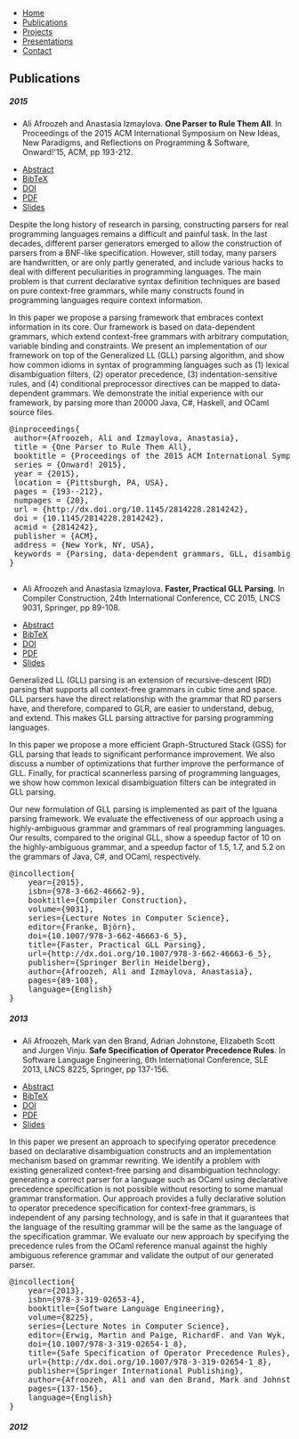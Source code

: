 ---
---

<html>

<head>
	<title>Ali Afroozeh</title>
	<script src="https://ajax.googleapis.com/ajax/libs/jquery/1.11.2/jquery.min.js"/></script>
	<script src="https://maxcdn.bootstrapcdn.com/bootstrap/3.3.2/js/bootstrap.min.js"></script>
	<link rel="stylesheet" href="http://maxcdn.bootstrapcdn.com/bootstrap/3.2.0/css/bootstrap.min.css">
	<link rel="stylesheet" href="style.css"/>
	<link rel="stylesheet" href="page.css"/>
</head>

<body class="markdown-body"  markdown='1'>

<div id="navcontainer">
<ul id="navlist">
<li><a href="{{ site.baseurl }}/index.html">Home</a></li>
<li><a href="{{ site.baseurl }}/publications.html">Publications</a></li>
<li><a href="{{ site.baseurl }}/projects.html">Projects</a></li>
<li><a href="{{ site.baseurl }}/presentations.html">Presentations</a></li>
<li><a href="{{ site.baseurl }}/contact.html">Contact</a></li>
</ul>
</div>


## Publications

##### 2015

- Ali Afroozeh and Anastasia Izmaylova. **One Parser to Rule Them All**. 
In Proceedings of the 2015 ACM International Symposium on New Ideas, New Paradigms, and Reflections on Programming & Software, Onward!'15, ACM, pp 193-212.

<div>
<ul id="navlist">
<li><a href="#onward15Abstract" data-toggle="collapse" data-target="#onward15Abstract">Abstract</a></li>
<li><a href="#onward15Bibtex" data-toggle="collapse" data-target="#onward15Bibtex">BibTeX</a></li>
<li><a href="http://dx.doi.org/10.1145/2814228.2814242">DOI</a></li>
<li><a href="https://cdn.rawgit.com/iguana-parser/papers/master/onward15.pdf">PDF</a></li>
<li><a href="" target="">Slides</a></li>
</ul>
</div>

<div id="onward15Abstract" class="collapse abstract">

Despite the long history of research in parsing, constructing parsers for real programming languages remains a difficult and painful task. In the last decades, different parser generators emerged to allow the construction of parsers from a BNF-like specification. However, still today, many parsers are handwritten, or are only partly generated, and include various hacks to deal with different peculiarities in programming languages. The main problem is that current declarative syntax definition techniques are based on pure context-free grammars, while many constructs found in programming languages require context information.<br/>

In this paper we propose a parsing framework that embraces context information in its core. Our framework is based on data-dependent grammars, which extend context-free grammars with arbitrary computation, variable binding and constraints. We present an implementation of our framework on top of the Generalized LL (GLL) parsing algorithm, and show how common idioms in syntax of programming languages such as (1) lexical disambiguation filters, (2) operator precedence, (3) indentation-sensitive rules, and (4) conditional preprocessor directives can be mapped to data-dependent grammars. We demonstrate the initial experience with our framework, by parsing more than 20000 Java, C#, Haskell, and OCaml source files.<br/>
</div>

<div id="onward15Bibtex" class="collapse bibtex">
<pre>
@inproceedings{
 author={Afroozeh, Ali and Izmaylova, Anastasia},
 title = {One Parser to Rule Them All},
 booktitle = {Proceedings of the 2015 ACM International Symposium on New Ideas, New Paradigms, and Reflections on Programming & Software},
 series = {Onward! 2015},
 year = {2015},
 location = {Pittsburgh, PA, USA},
 pages = {193--212},
 numpages = {20},
 url = {http://dx.doi.org/10.1145/2814228.2814242},
 doi = {10.1145/2814228.2814242},
 acmid = {2814242},
 publisher = {ACM},
 address = {New York, NY, USA},
 keywords = {Parsing, data-dependent grammars, GLL, disambiguation, operator precedence, offside rule, preprocessor directives,  scannerless parsing, context-aware scanning},
} 

</pre>
</div>

- Ali Afroozeh and Anastasia Izmaylova. **Faster, Practical GLL Parsing**. 
In Compiler Construction, 24th International Conference, CC 2015, LNCS 9031, Springer, pp 89-108.

<div>
<ul id="navlist">
<li><a href="#cc15Abstract" data-toggle="collapse" data-target="#cc15Abstract">Abstract</a></li>
<li><a href="#cc15Bibtex" data-toggle="collapse" data-target="#cc15Bibtex">BibTeX</a></li>
<li><a href="http://dx.doi.org/10.1007/978-3-662-46663-6_5">DOI</a></li>
<li><a href="{{ site.url }}/papers/cc15.pdf">PDF</a></li>
<li><a href="https://speakerdeck.com/afroozeh/faster-practical-gll-parsing" target="_blank">Slides</a></li>
</ul>
</div>

<div id="cc15Abstract" class="collapse abstract">

Generalized LL (GLL) parsing is an extension of recursive-descent (RD)
parsing that supports all context-free grammars in cubic time and space.
GLL parsers have the direct relationship with the 
grammar that RD parsers have, and therefore, compared to GLR, are easier to 
understand, debug, and extend. This makes GLL parsing attractive
for parsing programming languages.<br/>

In this paper we propose a more efficient Graph-Structured Stack (GSS)
for GLL parsing that leads to significant performance improvement.
We also discuss a number of optimizations that
further improve the performance of GLL. Finally, for practical scannerless
parsing of programming languages, we show how common lexical 
disambiguation filters can be integrated in GLL parsing.<br/> 

Our new formulation of GLL parsing is implemented as part of the Iguana 
parsing framework. We evaluate the effectiveness of our approach
using a highly-ambiguous grammar and grammars of real 
programming languages. Our results, compared to the original GLL, 
show a speedup factor of 10 on the highly-ambiguous grammar, and a 
speedup factor of 1.5, 1.7, and 5.2 on the grammars of Java, C#, and OCaml, 
respectively.
</div>

<div id="cc15Bibtex" class="collapse bibtex">
<pre>
@incollection{
	year={2015},
	isbn={978-3-662-46662-9},
	booktitle={Compiler Construction},
	volume={9031},
	series={Lecture Notes in Computer Science},
	editor={Franke, Björn},
	doi={10.1007/978-3-662-46663-6_5},
	title={Faster, Practical GLL Parsing},
	url={http://dx.doi.org/10.1007/978-3-662-46663-6_5},
	publisher={Springer Berlin Heidelberg},
	author={Afroozeh, Ali and Izmaylova, Anastasia},
	pages={89-108},
	language={English}
}
</pre>
</div>

##### 2013
- Ali Afroozeh, Mark van den Brand, Adrian Johnstone, Elizabeth Scott and Jurgen Vinju. **Safe Specification of Operator Precedence Rules**. 
In Software Language Engineering, 6th International Conference, SLE 2013, LNCS 8225, Springer, pp 137-156.

<div>
<ul id="navlist">
<li><a href="#sle13Abstract" data-toggle="collapse" data-target="#sle13Abstract">Abstract</a></li>
<li><a href="#sle13Bibtex" data-toggle="collapse" data-target="#sle13Bibtex">BibTeX</a></li>
<li><a href="http://dx.doi.org/10.1007/978-3-319-02654-1_8">DOI</a></li>
<li><a href="{{ site.url }}/papers/sle13.pdf">PDF</a></li>
<li><a href="" target="_blank">Slides</a></li>
</ul>
</div>

<div id="sle13Abstract" class="collapse abstract">
In this paper we present an approach to specifying operator precedence 
based on declarative disambiguation constructs and an implementation mechanism 
based on grammar rewriting. We identify a problem with existing generalized 
context-free parsing and disambiguation technology: generating a correct parser 
for a language such as OCaml using declarative precedence specification is not 
possible without resorting to some manual grammar transformation. 
Our approach provides a fully declarative solution to operator precedence specification
for context-free grammars, is independent of any parsing technology, and is safe 
in that it guarantees that the language of the resulting grammar will be the same as the
language of the specification grammar. 
We evaluate our new approach by specifying the precedence rules from the OCaml reference 
manual against the highly ambiguous reference grammar and validate the output of our generated parser.
</div>

<div id="sle13Bibtex" class="collapse bibtex">
<pre>
@incollection{
	year={2013},
	isbn={978-3-319-02653-4},
	booktitle={Software Language Engineering},
	volume={8225},
	series={Lecture Notes in Computer Science},
	editor={Erwig, Martin and Paige, RichardF. and Van Wyk, Eric},
	doi={10.1007/978-3-319-02654-1_8},
	title={Safe Specification of Operator Precedence Rules},
	url={http://dx.doi.org/10.1007/978-3-319-02654-1_8},
	publisher={Springer International Publishing},
	author={Afroozeh, Ali and van den Brand, Mark and Johnstone, Adrian and Scott, Elizabeth and Vinju, Jurgen},
	pages={137-156},
	language={English}
}
</pre>
</div>


##### 2012